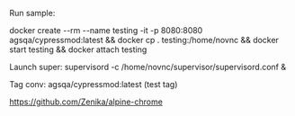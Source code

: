 Run sample:

docker create --rm --name testing -it -p 8080:8080 agsqa/cypressmod:latest && docker cp . testing:/home/novnc && docker start testing && docker attach testing

Launch super:
supervisord -c /home/novnc/supervisor/supervisord.conf &

Tag conv: agsqa/cypressmod:latest (test tag)

https://github.com/Zenika/alpine-chrome
